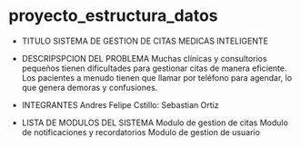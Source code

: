 # proyecto_estructura_datos

-  TITULO
SISTEMA DE GESTION DE CITAS  MEDICAS INTELIGENTE 


-  DESCRIPSPCION DEL PROBLEMA
Muchas clínicas y consultorios pequeños tienen dificultades para gestionar citas de manera eficiente.
Los pacientes a menudo tienen que llamar por teléfono para agendar, lo que genera demoras y confusiones. 


-  INTEGRANTES
Andres Felipe Cstillo:
Sebastian Ortiz

-  LISTA DE MODULOS DEL SISTEMA
  Modulo de gestion de citas
  Modulo de notificaciones y recordatorios
  Modulo de gestion de usuario
